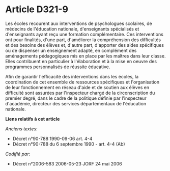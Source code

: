 # Article D321-9

Les écoles recourent aux interventions de psychologues scolaires, de médecins de l'éducation nationale, d'enseignants
spécialisés et d'enseignants ayant reçu une formation complémentaire. Ces interventions ont pour finalités, d'une part,
d'améliorer la compréhension des difficultés et des besoins des élèves et, d'autre part, d'apporter des aides spécifiques ou
de dispenser un enseignement adapté, en complément des aménagements pédagogiques mis en place par les maîtres dans leur
classe. Elles contribuent en particulier à l'élaboration et à la mise en oeuvre des programmes personnalisés de réussite
éducative.

Afin de garantir l'efficacité des interventions dans les écoles, la coordination de cet ensemble de ressources spécifiques et
l'organisation de leur fonctionnement en réseau d'aide et de soutien aux élèves en difficulté sont assurées par l'inspecteur
chargé de la circonscription du premier degré, dans le cadre de la politique définie par l'inspecteur d'académie, directeur
des services départementaux de l'éducation nationale.

**Liens relatifs à cet article**

_Anciens textes_:

  - Décret n°90-788 1990-09-06 art. 4-4
  - Décret n°90-788 du 6 septembre 1990 - art. 4-4 (Ab)

_Codifié par_:

  - Décret n°2006-583 2006-05-23 JORF 24 mai 2006
